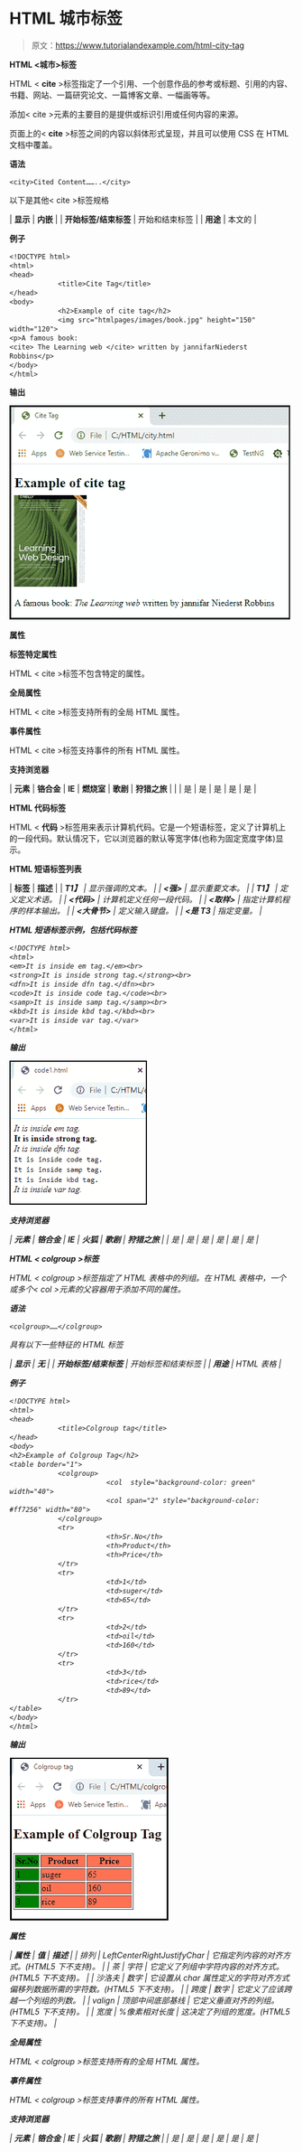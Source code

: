 # HTML 城市标签

> 原文：<https://www.tutorialandexample.com/html-city-tag>

**HTML <城市>标签**

HTML < **cite** >标签指定了一个引用、一个创意作品的参考或标题、引用的内容、书籍、网站、一篇研究论文、一篇博客文章、一幅画等等。

添加< cite >元素的主要目的是提供或标识引用或任何内容的来源。

页面上的< **cite** >标签之间的内容以斜体形式呈现，并且可以使用 CSS 在 HTML 文档中覆盖。

**语法**

```
<city>Cited Content……..</city>
```

以下是其他< cite >标签规格



| **显示** | **内嵌** |
| **开始标签/结束标签** | 开始和结束标签 |
| **用途** | 本文的 |



**例子**

```
<!DOCTYPE html>
<html>
<head>
            <title>Cite Tag</title>
</head>
<body>
            <h2>Example of cite tag</h2>
            <img src="htmlpages/images/book.jpg" height="150" width="120">
<p>A famous book:
<cite> The Learning web </cite> written by jannifarNiederst Robbins</p>
</body>
</html>
```

**输出**

![HTML City tag](img/927b530a001efd429719298513bfc1e9.png)

**属性**

**标签特定属性**

HTML < cite >标签不包含特定的属性。

**全局属性**

HTML < cite >标签支持所有的全局 HTML 属性。

**事件属性**

HTML < cite >标签支持事件的所有 HTML 属性。

**支持浏览器**



| **元素** | **铬合金** | **IE** | **燃烧室** | **歌剧** | **狩猎之旅** |
|  | 是 | 是 | 是 | 是 | 是 |



**HTML 代码标签**

HTML < **代码** >标签用来表示计算机代码。它是一个短语标签，定义了计算机上的一段代码。默认情况下，它以浏览器的默认等宽字体(也称为固定宽度字体)显示。

**HTML 短语标签列表**



| **标签** | **描述** |
| **<em>T1】** | 显示强调的文本。 |
| **<强>** | 显示重要文本。 |
| **<dfn>T1】** | 定义定义术语。 |
| **<代码>** | 计算机定义任何一段代码。 |
| **<取样>** | 指定计算机程序的样本输出。 |
| **<大骨节>** | 定义输入键盘。 |
| **<是 T3** | 指定变量。 |



**HTML 短语标签示例，包括代码标签**

```
<!DOCTYPE html>
<html>
<em>It is inside em tag.</em><br>
<strong>It is inside strong tag.</strong><br>
<dfn>It is inside dfn tag.</dfn><br>
<code>It is inside code tag.</code><br>
<samp>It is inside samp tag.</samp><br>
<kbd>It is inside kbd tag.</kbd><br>
<var>It is inside var tag.</var>
</html>
```

**输出**

![HTML City tag](img/669ff559334e3d4d83dbca616dce3c4b.png)

**支持浏览器**



| **元素** | **铬合金** | **IE** | **火狐** | **歌剧** | **狩猎之旅** |
| 是 | 是 | 是 | 是 | 是 | 是 |



**HTML < colgroup >标签**

HTML < colgroup >标签指定了 HTML 表格中的列组。在 HTML 表格中，一个或多个< col >元素的父容器用于添加不同的属性。

**语法**

```
<colgroup>……</colgroup>
```

具有以下一些特征的 HTML 标签



| **显示** | **无** |
| **开始标签/结束标签** | 开始标签和结束标签 |
| **用途** | HTML 表格 |



**例子**

```
<!DOCTYPE html>
<html>
<head>
            <title>Colgroup tag</title>
</head>
<body>
<h2>Example of Colgroup Tag</h2>
<table border="1">
            <colgroup>
                        <col  style="background-color: green" width="40">
                        <col span="2" style="background-color:        #ff7256" width="80">
            </colgroup>
            <tr>
                        <th>Sr.No</th>
                        <th>Product</th>
                        <th>Price</th>
            </tr>
            <tr>
                        <td>1</td>
                        <td>suger</td>
                        <td>65</td>
            </tr>
            <tr>
                        <td>2</td>
                        <td>oil</td>
                        <td>160</td>
            </tr>
            <tr>
                        <td>3</td>
                        <td>rice</td>
                        <td>89</td>
            </tr>
</table>
</body>
</html>
```

**输出**

![HTML City tag](img/8560e0a2276253ec2e1e6554cfc1a903.png)

**属性**



| **属性** | **值** | **描述** |
| 排列 | LeftCenterRightJustifyChar | 它指定列内容的对齐方式。(HTML5 下不支持)。 |
| 茶 | 字符 | 它定义了列组中字符内容的对齐方式。(HTML5 下不支持)。 |
| 沙洛夫 | 数字 | 它设置从 char 属性定义的字符对齐方式偏移列数据所需的字符数。(HTML5 下不支持)。 |
| 跨度 | 数字 | 它定义了应该跨越一个列组的列数。 |
| valign | 顶部中间底部基线 | 它定义垂直对齐的列组。(HTML5 下不支持)。 |
| 宽度 | %像素相对长度 | 这决定了列组的宽度。(HTML5 下不支持)。 |



**全局属性**

HTML < colgroup >标签支持所有的全局 HTML 属性。

**事件属性**

HTML < colgroup >标签支持事件的所有 HTML 属性。

**支持浏览器**



| **元素** | **铬合金** | **IE** | **火狐** | **歌剧** | **狩猎之旅** |
| 是 | 是 | 是 | 是 | 是 | 是 |


